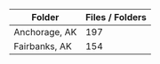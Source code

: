 | Folder        |   Files / Folders |
|---------------|-------------------|
| Anchorage, AK |               197 |
| Fairbanks, AK |               154 |